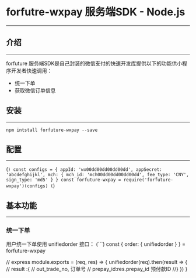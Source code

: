 # forfutre-wxpay 服务端SDK - Node.js
***
## 介绍
***
forfuture 服务端SDK是自己封装的微信支付的快速开发库提供以下的功能供小程序开发者快速调用：
* 统一下单
* 获取微信订单信息
## 安装
***
`npm intstall forfuture-wxpay --save`
## 配置
***
(```)
const configs = {
  appId: 'wx00dd00dd00dd00dd',
  appSecret: 'abcdefghijkl',
  mch: {
    mch_id: 'mch00dd00dd00dd00dd',
    fee_type: 'CNY',
    sign_type: 'md5'
  }
}
const forfuture-wxpay = require('forfuture-wxpay')(configs)
(```)

## 基本功能
***
### 统一下单
用户统一下单使用 unifiedorder 接口：
(```)
const { order: { unifiedorder } } = forfuture-wxpay

// express
module.exports = (req, res) => {
  unifiedorder(req).then(result => {
    // result :{
    //      out_trade_no,           订单号
    //      prepay_id:res.prepay_id 预付款ID
    //}
  })
}
